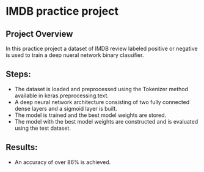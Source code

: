 # IMDB practice project

## Project Overview
In this practice project a dataset of IMDB review labeled positive or negative is used to train a deep nueral network binary classifier.

## Steps:
* The dataset is loaded and preprocessed using the Tokenizer method available in keras.preprocessing.text.
* A deep neural network architecture consisting of two fully connected dense layers and a sigmoid layer is built.
* The model is trained and the best model weights are stored.
* The model with the best model weights are constructed and is evaluated using the test dataset.

## Results:
* An accuracy of over 86% is achieved.
